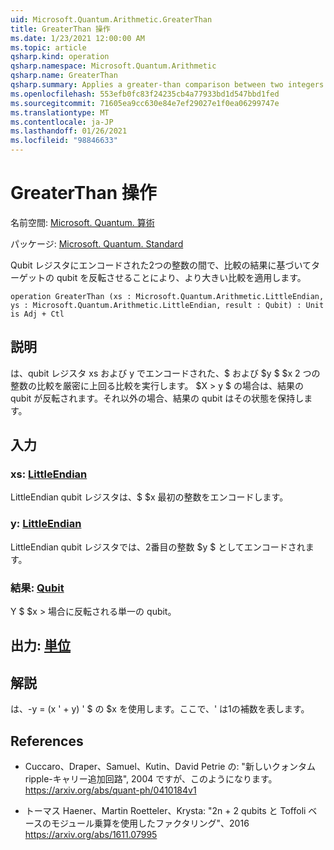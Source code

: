 ```yaml
---
uid: Microsoft.Quantum.Arithmetic.GreaterThan
title: GreaterThan 操作
ms.date: 1/23/2021 12:00:00 AM
ms.topic: article
qsharp.kind: operation
qsharp.namespace: Microsoft.Quantum.Arithmetic
qsharp.name: GreaterThan
qsharp.summary: Applies a greater-than comparison between two integers encoded into qubit registers, flipping a target qubit based on the result of the comparison.
ms.openlocfilehash: 553efb0fc83f24235cb4a77933bd1d547bbd1fed
ms.sourcegitcommit: 71605ea9cc630e84e7ef29027e1f0ea06299747e
ms.translationtype: MT
ms.contentlocale: ja-JP
ms.lasthandoff: 01/26/2021
ms.locfileid: "98846633"
---
```

# <a name="greaterthan-operation"></a>GreaterThan 操作

名前空間: [Microsoft. Quantum. 算術](xref:Microsoft.Quantum.Arithmetic)

パッケージ: [Microsoft. Quantum. Standard](https://nuget.org/packages/Microsoft.Quantum.Standard)


Qubit レジスタにエンコードされた2つの整数の間で、比較の結果に基づいてターゲットの qubit を反転させることにより、より大きい比較を適用します。

```qsharp
operation GreaterThan (xs : Microsoft.Quantum.Arithmetic.LittleEndian, ys : Microsoft.Quantum.Arithmetic.LittleEndian, result : Qubit) : Unit is Adj + Ctl
```


## <a name="description"></a>説明

は、qubit レジスタ xs および y でエンコードされた、$ および $y $ $x 2 つの整数の比較を厳密に上回る比較を実行します。 $X > y $ の場合は、結果の qubit が反転されます。それ以外の場合、結果の qubit はその状態を保持します。

## <a name="input"></a>入力

### <a name="xs--littleendian"></a>xs: [LittleEndian](xref:Microsoft.Quantum.Arithmetic.LittleEndian)

LittleEndian qubit レジスタは、$ $x 最初の整数をエンコードします。


### <a name="ys--littleendian"></a>y: [LittleEndian](xref:Microsoft.Quantum.Arithmetic.LittleEndian)

LittleEndian qubit レジスタでは、2番目の整数 $y $ としてエンコードされます。


### <a name="result--qubit"></a>結果: [Qubit](xref:microsoft.quantum.lang-ref.qubit)

Y $ $x > 場合に反転される単一の qubit。



## <a name="output--unit"></a>出力: [単位](xref:microsoft.quantum.lang-ref.unit)



## <a name="remarks"></a>解説

は、-y = (x ' + y) ' $ の $x を使用します。ここで、' は1の補数を表します。

## <a name="references"></a>References

- Cuccaro、Draper、Samuel、Kutin、David Petrie の: "新しいクォンタム ripple-キャリー追加回路", 2004 ですが、このようになります。
  https://arxiv.org/abs/quant-ph/0410184v1

- トーマス Haener、Martin Roetteler、Krysta: "2n + 2 qubits と Toffoli ベースのモジュール乗算を使用したファクタリング"、2016 https://arxiv.org/abs/1611.07995